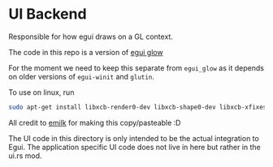 # UI Backend

Responsible for how egui draws on a GL context.

The code in this repo is a version of [egui glow](https://github.com/emilk/egui/tree/master/crates/egui_glow/)

For the moment we need to keep this separate from `egui_glow` as it depends on older versions of `egui-winit` and `glutin`.

To use on linux, run

```bash
sudo apt-get install libxcb-render0-dev libxcb-shape0-dev libxcb-xfixes0-dev libspeechd-dev libxkbcommon-dev libssl-dev
```

All credit to [emilk](https://github.com/emilk/) for making this copy/pasteable :D 


The UI code in this directory is only intended to be the actual integration to Egui.
The application specific UI code does not live in here but rather in the ui.rs mod.
